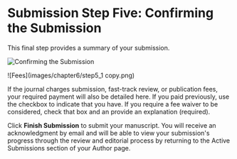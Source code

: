 # Submission Step Five: Confirming the Submission

This final step provides a summary of your submission.

![Confirming the Submission](images/chapter6/step5_1rev.png)  

![Fees](images/chapter6/step5_1 copy.png)

If the journal charges submission, fast-track review, or publication fees, your required payment will also be detailed here. If you paid previously, use the checkbox to indicate that you have. If you require a fee waiver to be considered, check that box and an provide an explanation (required).

Click **Finish Submission** to submit your manuscript. You will receive an acknowledgment by email and will be able to view your submission's progress through the review and editorial process by returning to the Active Submissions section of your Author page.
